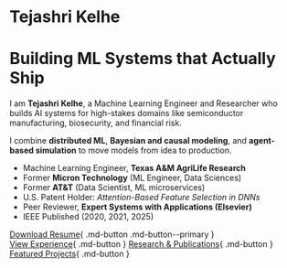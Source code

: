 # Tejashri Kelhe

# Building ML Systems that Actually Ship

I am **Tejashri Kelhe**, a Machine Learning Engineer and Researcher who builds AI systems for high-stakes domains like semiconductor manufacturing, biosecurity, and financial risk.

I combine **distributed ML**, **Bayesian and causal modeling**, and **agent-based simulation** to move models from idea to production.

- Machine Learning Engineer, **Texas A&M AgriLife Research**
- Former **Micron Technology** (ML Engineer, Data Sciences)
- Former **AT&T** (Data Scientist, ML microservices)
- U.S. Patent Holder: *Attention-Based Feature Selection in DNNs*
- Peer Reviewer, **Expert Systems with Applications (Elsevier)**
- IEEE Published (2020, 2021, 2025)

[Download Resume](assets/Tejashri_Kelhe_CV.pdf){ .md-button .md-button--primary }  
[View Experience](experience.md){ .md-button }
[Research & Publications](research.md){ .md-button }
[Featured Projects](projects.md){ .md-button }


